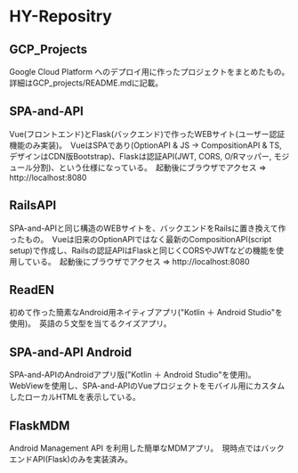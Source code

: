 # HY-Repositry

## GCP_Projects
Google Cloud Platform へのデプロイ用に作ったプロジェクトをまとめたもの。　詳細はGCP_projects/README.mdに記載。

## SPA-and-API
Vue(フロントエンド)とFlask(バックエンド)で作ったWEBサイト(ユーザー認証機能のみ実装)。　VueはSPAであり(OptionAPI & JS -> CompositionAPI & TS, デザインはCDN版Bootstrap)、Flaskは認証API(JWT, CORS, O/Rマッパー, モジュール分割)、という仕様になっている。　起動後にブラウザでアクセス ⇒ http://localhost:8080

## RailsAPI
SPA-and-APIと同じ構造のWEBサイトを、バックエンドをRailsに置き換えて作ったもの。　Vueは旧来のOptionAPIではなく最新のCompositionAPI(script setup)で作成し、Railsの認証APIはFlaskと同じくCORSやJWTなどの機能を使用している。　起動後にブラウザでアクセス ⇒ http://localhost:8080

## ReadEN
初めて作った簡素なAndroid用ネイティブアプリ("Kotlin ＋ Android Studio"を使用)。　英語の５文型を当てるクイズアプリ。

## SPA-and-API Android
SPA-and-APIのAndroidアプリ版("Kotlin ＋ Android Studio"を使用)。　WebViewを使用し、SPA-and-APIのVueプロジェクトをモバイル用にカスタムしたローカルHTMLを表示している。

## FlaskMDM
Android Management API を利用した簡単なMDMアプリ。　現時点ではバックエンドAPI(Flask)のみを実装済み。

